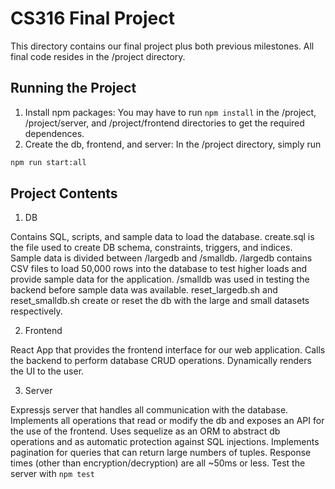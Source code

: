 # CS316 Final Project

This directory contains our final project plus both previous milestones. All final code resides in the /project directory.

## Running the Project

1. Install npm packages: You may have to run `npm install` in the /project, /project/server, and /project/frontend directories to get the required dependences.
2. Create the db, frontend, and server: In the /project directory, simply run
```bash
npm run start:all
``` 

## Project Contents

1. DB
 
 Contains SQL, scripts, and sample data to load the database. create.sql is the file used to create DB schema, constraints, triggers, and indices. Sample data is divided between /largedb and /smalldb. /largedb contains CSV files to load 50,000 rows into the database to test higher loads and provide sample data for the application. /smalldb was used in testing the backend before sample data was available. reset_largedb.sh and reset_smalldb.sh create or reset the db with the large and small datasets respectively.

2. Frontend

 React App that provides the frontend interface for our web application. Calls the backend to perform database CRUD operations. Dynamically renders the UI to the user. 

3. Server

 Expressjs server that handles all communication with the database. Implements all operations that read or modify the db and exposes an API for the use of the frontend. Uses sequelize as an ORM to abstract db operations and as automatic protection against SQL injections. Implements pagination for queries that can return large numbers of tuples. Response times (other than encryption/decryption) are all ~50ms or less. Test the server with `npm test`